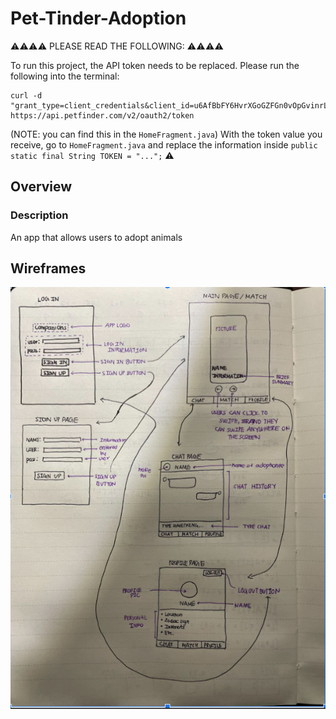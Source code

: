 # Pet-Tinder-Adoption

⚠️⚠️⚠️⚠️ PLEASE READ THE FOLLOWING: ⚠️⚠️⚠️⚠️

To run this project, the API token needs to be replaced. Please run the following into the terminal:

```
curl -d "grant_type=client_credentials&client_id=u6AfBbFY6HvrXGoGZFGn0vOpGvinrLwK3wYfRlPFzZnu7ldRO0&client_secret=pRZsHOrVL5hflm1hAv7jnXNHz8hjYghWTKe2yQOh" https://api.petfinder.com/v2/oauth2/token
``` 
(NOTE: you can find this in the `HomeFragment.java`)
With the token value you receive, go to `HomeFragment.java` and replace the information inside 
`public static final String TOKEN = "...";`
⚠


## Overview
### Description
An app that allows users to adopt animals 

## Wireframes

<img src="AppWireFrame.png" width=600>
